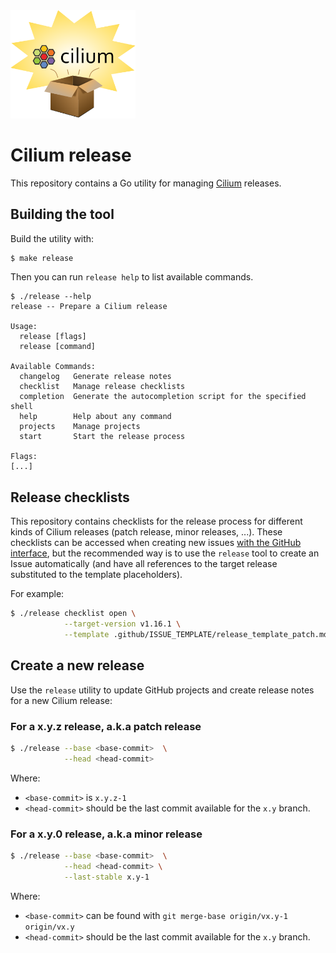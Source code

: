 <img title="Repository logo" src=".github/assets/logo.svg" width=200px />

# Cilium release

This repository contains a Go utility for managing [Cilium] releases.

## Building the tool

Build the utility with:

```bash
$ make release
```

Then you can run `release help` to list available commands.

```console
$ ./release --help
release -- Prepare a Cilium release

Usage:
  release [flags]
  release [command]

Available Commands:
  changelog   Generate release notes
  checklist   Manage release checklists
  completion  Generate the autocompletion script for the specified shell
  help        Help about any command
  projects    Manage projects
  start       Start the release process

Flags:
[...]
```

## Release checklists

This repository contains checklists for the release process for different kinds
of Cilium releases (patch release, minor releases, ...). These checklists can
be accessed when creating new issues [with the GitHub interface][issue], but
the recommended way is to use the `release` tool to create an Issue
automatically (and have all references to the target release substituted to the
template placeholders).

For example:

```bash
$ ./release checklist open \
            --target-version v1.16.1 \
            --template .github/ISSUE_TEMPLATE/release_template_patch.md
```

## Create a new release

Use the `release` utility to update GitHub projects and create release notes
for a new Cilium release:

### For a x.y.z release, a.k.a patch release

```bash
$ ./release --base <base-commit>  \
            --head <head-commit>
```

Where:
 - `<base-commit>` is `x.y.z-1`
 - `<head-commit>` should be the last commit available for the `x.y` branch.

### For a x.y.0 release, a.k.a minor release

```bash
$ ./release --base <base-commit>  \
            --head <head-commit> \
            --last-stable x.y-1
```

Where:
 - `<base-commit>` can be found with `git merge-base origin/vx.y-1 origin/vx.y`
 - `<head-commit>` should be the last commit available for the `x.y` branch.

[Cilium]: https://github.com/cilium/cilium
[issue]: https://github.com/cilium/release/issues/new/choose
